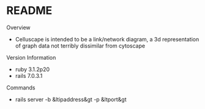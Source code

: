 # README

Overview
* Celluscape is intended to be a link/network diagram, a 3d representation of graph data not terribly dissimilar from cytoscape

Version Information
* ruby 3.1.2p20
* rails 7.0.3.1

Commands
* rails server -b &ltipaddress&gt -p &ltport&gt




